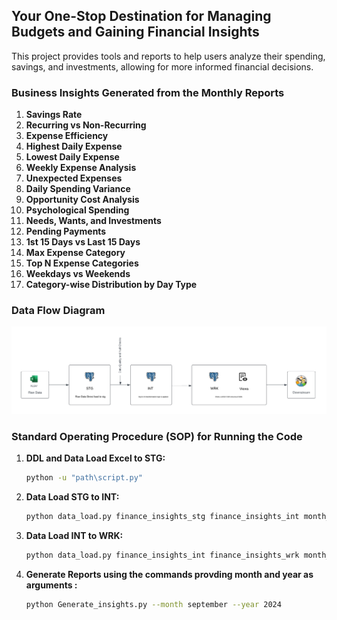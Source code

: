 ## Your One-Stop Destination for Managing Budgets and Gaining Financial Insights

This project provides tools and reports to help users analyze their spending, savings, and investments, allowing for more informed financial decisions.

### Business Insights Generated from the Monthly Reports

1.   **Savings Rate**
2.   **Recurring vs Non-Recurring**
3.   **Expense Efficiency**
4.   **Highest Daily Expense**
5.   **Lowest Daily Expense**
6.   **Weekly Expense Analysis**
7.   **Unexpected Expenses**
8.   **Daily Spending Variance**
9.   **Opportunity Cost Analysis**
10.   **Psychological Spending**
11.   **Needs, Wants, and Investments**
12.   **Pending Payments**
13.   **1st 15 Days vs Last 15 Days**
14.   **Max Expense Category**
15.   **Top N Expense Categories**
16.   **Weekdays vs Weekends**
17.   **Category-wise Distribution by Day Type**

### Data Flow Diagram

![Data Flow](Data_Flow.png)

### Standard Operating Procedure (SOP) for Running the Code

1. **DDL and Data Load Excel to STG:**  
   ```bash
   python -u "path\script.py"

2. **Data Load STG to INT:**
   ```bash
   python data_load.py finance_insights_stg finance_insights_int month_year

3. **Data Load INT to WRK:**
   ```bash
   python data_load.py finance_insights_int finance_insights_wrk month_year
4. **Generate Reports using the commands provding month and year as arguments :**
   ```bash
   python Generate_insights.py --month september --year 2024
